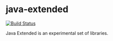 java-extended
==============
[![Build Status](https://travis-ci.org/pawelprazak/java-extended.svg?branch=master)](https://travis-ci.org/pawelprazak/java-extended)

Java Extended is an experimental set of libraries.
